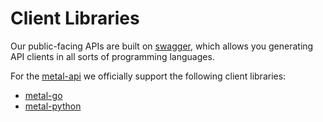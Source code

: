# Client Libraries

Our public-facing APIs are built on [swagger](https://swagger.io/), which allows you generating API clients in all sorts of programming languages.

For the [metal-api](https://github.com/metal-stack/metal-api) we officially support the following client libraries:

- [metal-go](https://github.com/metal-stack/metal-go)
- [metal-python](https://github.com/metal-stack/metal-python)
